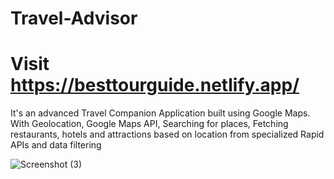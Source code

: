 # Travel-Advisor
# Visit  https://besttourguide.netlify.app/

 It's an advanced Travel Companion Application built using Google Maps. With Geolocation, Google Maps API, Searching for places, Fetching restaurants, hotels and attractions based on location from specialized Rapid APIs and data filtering 


![Screenshot (3)](https://user-images.githubusercontent.com/96579866/168046032-5ea69c58-df30-4d21-a7e9-634fbc5be72c.png)
